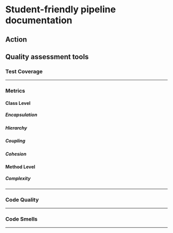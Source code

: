 # Student-friendly pipeline documentation

## Action

## Quality assessment tools

### Test Coverage
---

### Metrics
#### Class Level
##### Encapsulation
##### Hierarchy
##### Coupling
##### Cohesion
#### Method Level
##### Complexity

---
### Code Quality
---
### Code Smells
---
